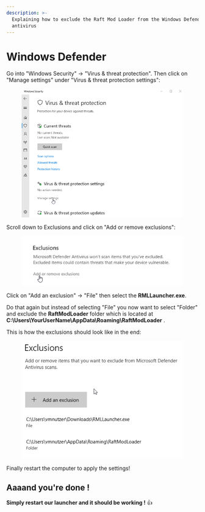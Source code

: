 ```yaml
---
description: >-
  Explaining how to exclude the Raft Mod Loader from the Windows Defender
  antivirus
---
```


# Windows Defender

Go into "Windows Security" -> "Virus & threat protection". Then click on "Manage settings" under "Virus & threat protection settings":

<div align="left">

<figure><img src="../../../.gitbook/assets/grafik (4).png" alt=""><figcaption></figcaption></figure>

</div>

Scroll down to Exclusions and click on "Add or remove exclusions":&#x20;

<div align="left">

<figure><img src="../../../.gitbook/assets/grafik (5).png" alt=""><figcaption></figcaption></figure>

</div>

Click on "Add an exclusion" -> "File" then select the **RMLLauncher.exe**.

Do that again but instead of selecting "File" you now want to select "Folder" and exclude the **RaftModLoader** folder which is located at **C:\Users\YourUserName\AppData\Roaming\RaftModLoader** .

This is how the exclusions should look like in the end:

<div align="left">

<figure><img src="../../../.gitbook/assets/grafik (6).png" alt=""><figcaption></figcaption></figure>

</div>

Finally restart the computer to apply the settings!

## Aaaand you're done !

**Simply restart our launcher and it should be working !** :thumbsup:
